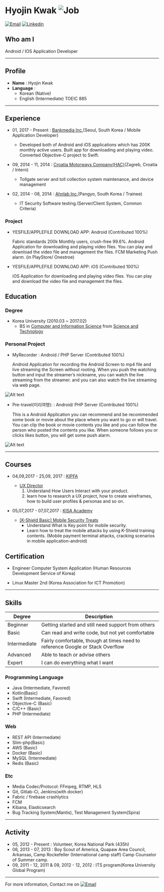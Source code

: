 # Hyojin Kwak ![Job](https://img.shields.io/badge/looking__for__job-true-09b500.svg)

<a href="mailto:hjkwak91@gmail.com">![Email](https://img.shields.io/badge/email-hjkwak91@gmail.com-303030.svg)</a>
<a href="https://www.linkedin.com/in/hyojin-kwak-82b95510b/">![Linkedin](https://img.shields.io/badge/linkedin-HyojinKwak-0077b5.svg)</a>

## Who am I

Android / IOS Application Developer

----

## Profile
* **Name** : Hyojin Kwak
* **Language** : 
    - Korean (Native)
    - English (Intermediate)  TOEIC 885

----

## Experience
- 01, 2017 - Present : [Bankmedia Inc.](https://bankmedia.co.kr/)(Seoul, South Korea / Mobile Application Developer)
    - Developed both of Android and iOS applications which has 200K monthly active users. Built app for downloading and playing video. Converted Objective-C project to Swift.
    
- 09, 2014 - 11, 2014 : [Croatia Motorways Company(HAC)](http://hac.hr/en)(Zagreb, Croatia / Intern)
    - Tollgate server and toll collection system maintenance, and device management

- 02, 2014 - 08, 2014 : [Ahnlab Inc.](https://www.ahnlab.com/kr/site/main.do)(Pangyo, South Korea / Trainee)
    - IT Security Software testing.(Server/Client System, Common Criteria)

### Project
 - YESFILE/APPLEFILE DOWNLOAD APP: Android (Contributed 100%)
 
    Fabric standards 200k Monthly users, crush-free 99.6%. Android Application for downloading and playing video files. You can play and download the video file and management the files. FCM Marketing Push alarm. (in PlayStore/ Onestroe)  

 - YESFILE/APPLEFILE DOWNLOAD APP: iOS (Contributed 100%)

    iOS Application for downloading and playing video files. You can play and download the video file and management the files. 

## Education
### Degree
- Korea University (2010.03 ~ 2017.02)
    - BS in [Computer and Information Science](http://kucis.korea.ac.kr) from [Science and Technology](http://st.korea.ac.kr)


### Personal Project

- MyRecorder :  Android / PHP Server (Contributed 100%)

    Android Application for recording the Android Screen to mp4 file and live streaming the Screen without rooting. When
    you push the watching button and input the streamer’s nickname, you can watch the live streaming from the streamer. and you can also watch the live streaming via web page.

![Alt text](res/myrecorder.png)

- Pre-travel(미리여행): : Android/ PHP Server (Contributed 100%)

    This is a Android Application you can recommend and be recommended some book or movie about the place where you want to go or will travel. You can clip the book or movie contents you like and you can follow the person who posted the contents you like. When someone follows you or clicks likes button, you will get some push alarm. 

![Alt text](res/pretravel.png)
    

----


## Courses
* 04,09,2017 - 25,09, 2017 : [KIPFA](http://www.kipfa.or.kr/)
    -  [UX Director](http://www.kipfa.or.kr/Education/EduCenter/EduCenterView.aspx?eduSeqNo=995) 
        1. Understand How Users Interact with your product.
        2. learn how to research a UX project, how to create wireframes, how to build user profiles & personas and so on.


* 05,07,2017 - 07,07,2017 : [KISA Academy](https://academy.kisa.or.kr/main.kisa) 
    - [[K-Shield Basic] Mobile Security Treats](https://academy.kisa.or.kr/edu/apply_detail.kisa?SQ=6869#)
        - Understand What is Key point for mobile security.
        - Learn how to treat the mobile attacks by using K-Shield training contents. (Mobile payment terminal attacks, cracking scenarios in mobile application-android)
    


## Certification
* Engineer Computer System Application (Human Resources Development Service of Korea) 

* Linux Master 2nd (Korea Association for ICT Promotion)

----

## Skills
| Degree       | Description                                        |
|--------------|----------------------------------------------------|
| Beginner     | Getting started and still need support from others |
| Basic        | Can read and write code, but not yet comfortable   |
| Intermediate | Fairly comfortable, though at times need to reference Google or Stack Overflow |
| Advanced     | Able to teach or advise others                     |
| Expert       | I can do everything what I want                    |

### Programming Language
- Java (Intermediate, Favored)
- Kotlin(Basic)
- Swift (Intermediate, Favored)
- Objective-C (Basic)
- C/C++ (Basic)
- PHP (Intermediate)

### Web
- REST API (Intermediate)
- Slim-php(Basic)
- AWS (Basic)
- Docker (Basic)
- MySQL (Intermediate)
- Redis (Basic)

### Etc
- Media Codec/Protocol: FFmpeg, RTMP, HLS
- Git, Gitlab-Ci, Jenkins(with docker)
- Fabric / firebase crashlytics
- FCM
- Kibana, Elasticsearch
- Bug Tracking System(Mantis), Test Management System(Spira)


----

## Activity
- 05, 2012 - Present : Volunteer, Korea National Park (435h)
- 06, 2013 - 07, 2013 : Boy Scout of America, Quapaw Area Council, Arkansas, Camp Rockefeller (International camp staff) Camp Counselor of Summer camp.
- 09, 2011 - 12, 2011 & 09, 2012 - 12, 2012 : ITS program(Korea University Global Program) 

----

For more information, Contact me on <a href="mailto:hjkwak91@gmail.com">![Email](https://img.shields.io/badge/email-hjkwak91@gmail.com-ea4335.svg)</a>